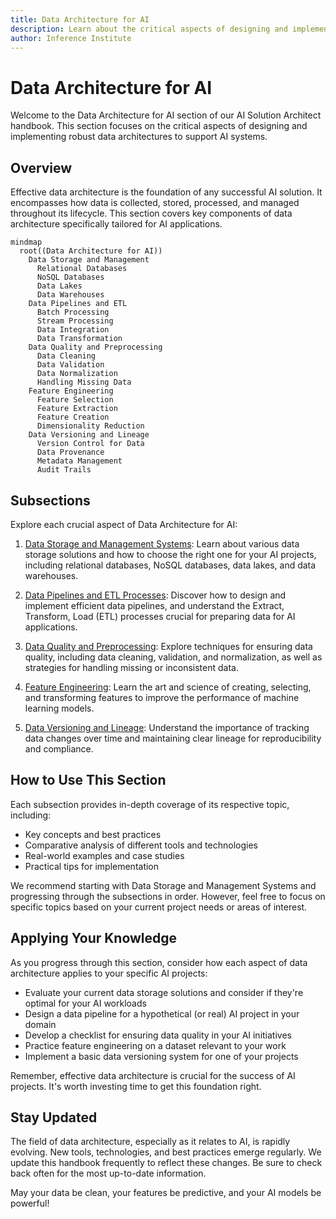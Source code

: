 ```yaml
---
title: Data Architecture for AI
description: Learn about the critical aspects of designing and implementing robust data architectures to support AI systems.
author: Inference Institute
---
```

# Data Architecture for AI

Welcome to the Data Architecture for AI section of our AI Solution Architect handbook. This section focuses on the critical aspects of designing and implementing robust data architectures to support AI systems.

## Overview

Effective data architecture is the foundation of any successful AI solution. It encompasses how data is collected, stored, processed, and managed throughout its lifecycle. This section covers key components of data architecture specifically tailored for AI applications.

```mermaid
mindmap
  root((Data Architecture for AI))
    Data Storage and Management
      Relational Databases
      NoSQL Databases
      Data Lakes
      Data Warehouses
    Data Pipelines and ETL
      Batch Processing
      Stream Processing
      Data Integration
      Data Transformation
    Data Quality and Preprocessing
      Data Cleaning
      Data Validation
      Data Normalization
      Handling Missing Data
    Feature Engineering
      Feature Selection
      Feature Extraction
      Feature Creation
      Dimensionality Reduction
    Data Versioning and Lineage
      Version Control for Data
      Data Provenance
      Metadata Management
      Audit Trails
```

## Subsections

Explore each crucial aspect of Data Architecture for AI:

1. [Data Storage and Management Systems](01-Data-Storage-and-Management-Systems.md): Learn about various data storage solutions and how to choose the right one for your AI projects, including relational databases, NoSQL databases, data lakes, and data warehouses.

2. [Data Pipelines and ETL Processes](02-Data-Pipelines-and-ETL-Processes.md): Discover how to design and implement efficient data pipelines, and understand the Extract, Transform, Load (ETL) processes crucial for preparing data for AI applications.

3. [Data Quality and Preprocessing](03-Data-Quality-and-Preprocessing.md): Explore techniques for ensuring data quality, including data cleaning, validation, and normalization, as well as strategies for handling missing or inconsistent data.

4. [Feature Engineering](04-Feature-Engineering.md): Learn the art and science of creating, selecting, and transforming features to improve the performance of machine learning models.

5. [Data Versioning and Lineage](05-Data-Versioning-and-Lineage.md): Understand the importance of tracking data changes over time and maintaining clear lineage for reproducibility and compliance.

## How to Use This Section

Each subsection provides in-depth coverage of its respective topic, including:

- Key concepts and best practices
- Comparative analysis of different tools and technologies
- Real-world examples and case studies
- Practical tips for implementation

We recommend starting with Data Storage and Management Systems and progressing through the subsections in order. However, feel free to focus on specific topics based on your current project needs or areas of interest.

## Applying Your Knowledge

As you progress through this section, consider how each aspect of data architecture applies to your specific AI projects:

- Evaluate your current data storage solutions and consider if they're optimal for your AI workloads
- Design a data pipeline for a hypothetical (or real) AI project in your domain
- Develop a checklist for ensuring data quality in your AI initiatives
- Practice feature engineering on a dataset relevant to your work
- Implement a basic data versioning system for one of your projects

Remember, effective data architecture is crucial for the success of AI projects. It's worth investing time to get this foundation right.

## Stay Updated

The field of data architecture, especially as it relates to AI, is rapidly evolving. New tools, technologies, and best practices emerge regularly. We update this handbook frequently to reflect these changes. Be sure to check back often for the most up-to-date information.

May your data be clean, your features be predictive, and your AI models be powerful!

